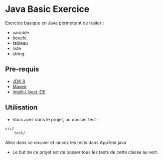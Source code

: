 
# Java Basic Exercice

Exercice basique en Java permettant de traiter :
- variable
- boucle
- tableau
- liste
- string




## Pre-requis

- [JDK 8](https://adoptium.net/temurin/releases/)
- [Maven](https://dlcdn.apache.org/maven/maven-3/3.8.6/binaries/apache-maven-3.8.6-bin.zip)
- [IntelliJ, best IDE](https://www.jetbrains.com/idea/download/#section=windows)


## Utilisation

- Vous avez dans le projet, un dossier test :
```bash
src/
    test/
```
Allez dans ce dossier et lancez les tests dans AppTest.java
- Le but de ce projet est de passer tous les tests de cette classe au vert.

